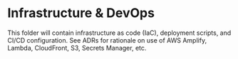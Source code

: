 # Infrastructure & DevOps

This folder will contain infrastructure as code (IaC), deployment scripts, and CI/CD configuration.
See ADRs for rationale on use of AWS Amplify, Lambda, CloudFront, S3, Secrets Manager, etc.